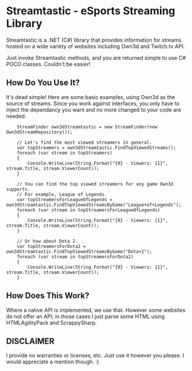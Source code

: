 Streamtastic - eSports Streaming Library
============

Streamtastic is a .NET (C#) library that provides information for streams hosted on a wide variety of websites including Own3d and Twitch.tv API.

Just invoke Streamtastic methods, and you are returned simple to use C# POCO classes. Couldn't be easier!



How Do You Use It?
------------------
It's dead simple! Here are some basic examples, using Own3d as the source of streams. Since you work against interfaces, you only have to inject the
dependancy you want and no more changed to your code are needed.

		StreamFinder own3dStreamtastic = new StreamFinder(new Own3dStreamRepository());

		// Let's find the most viewed streamers in general.
		var topStreamers = own3dStreamtastic.FindTopViewedStreams();
		foreach (var stream in topStreamers)
		{
			Console.WriteLine(String.Format("{0} - Viewers: {1}", stream.Title, stream.ViewerCount));
		}

		// You can find the top viewed streamers for any game Own3d supports.
		// For example, League of Legends.
		var topStreamersForLeagueOfLegends = own3dStreamtastic.FindTopViewedStreamsByGame("League+of+Legends");
		foreach (var stream in topStreamersForLeagueOfLegends)
		{
			Console.WriteLine(String.Format("{0} - Viewers: {1}", stream.Title, stream.ViewerCount));
		}

		// Or how about Dota 2.
		var topStreamersForDota2 = own3dStreamtastic.FindTopViewedStreamsByGame("Dota+2");
		foreach (var stream in topStreamersForDota2)
		{
			Console.WriteLine(String.Format("{0} - Viewers: {1}", stream.Title, stream.ViewerCount));
		}


How Does This Work?
------------------
Where a native API is implemented, we use that. However some websites do not offer an API; in those cases I just parse some HTML using
HTMLAgilityPack and ScrappySharp.


DISCLAIMER
------------------
I provide no warranties or licenses, etc. Just use it however you please. I would appreciate a mention though. :)